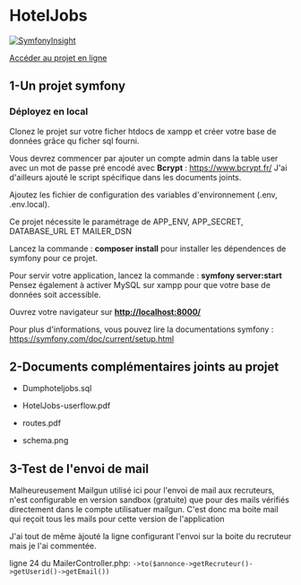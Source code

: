 # HotelJobs 

[![SymfonyInsight](https://insight.symfony.com/projects/70a2d0fa-7530-44dd-b08c-ee011792d0e5/big.svg)](https://insight.symfony.com/projects/70a2d0fa-7530-44dd-b08c-ee011792d0e5)

[Accéder au projet en ligne](https://hoteljobs.herokuapp.com/)

## 1-Un projet symfony

### Déployez en local

Clonez le projet sur votre ficher htdocs de xampp et créer votre base de données grâce qu ficher sql fourni.

Vous devrez commencer par ajouter un compte admin dans la table user avec un mot de passe pré encodé avec **Bcrypt** : <https://www.bcrypt.fr/> J'ai d'ailleurs ajouté le script spécifique dans les documents joints.

Ajoutez les fichier de configuration des variables d'environnement (.env, .env.local).

Ce projet nécessite le paramétrage de APP_ENV, APP_SECRET, DATABASE_URL ET MAILER_DSN

Lancez la commande : **composer install** pour installer les dépendences de symfony pour ce projet.

Pour servir votre application, lancez la commande : **symfony server:start**
Pensez également à activer MySQL sur xampp pour que votre base de données soit accessible.

Ouvrez votre navigateur sur **<http://localhost:8000/>**

Pour plus d'informations, vous pouvez lire la documentations symfony :
<https://symfony.com/doc/current/setup.html>

## 2-Documents complémentaires joints au projet

+ Dumphoteljobs.sql

+ HotelJobs-userflow.pdf

+ routes.pdf

+ schema.png
  
## 3-Test de l'envoi de mail

Malheureusement Mailgun utilisé ici pour l'envoi de mail aux recruteurs, n'est configurable en version sandbox (gratuite) que pour des mails vérifiés directement dans le compte utilisatuer mailgun. C'est donc ma boite mail qui reçoit tous les mails pour cette version de l'application

J'ai tout de même àjouté la ligne configurant l'envoi sur la boite du recruteur mais je l'ai commentée.

ligne 24  du MailerController.php:
``->to($annonce->getRecruteur()->getUserid()->getEmail())``
